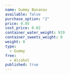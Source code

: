 ```yaml
---
name: Gummy Bananas
available: false
purchase_option: "2"
price: 0.05
cost_price: 0.02
container_water_weight: 919
container_sweets_weight: 0
weight: 0
type: 
  - Gummy
free: 
  - Alcohol
published: true
---
```

